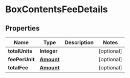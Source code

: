 # BoxContentsFeeDetails

## Properties
Name | Type | Description | Notes
------------ | ------------- | ------------- | -------------
**totalUnits** | **Integer** |  |  [optional]
**feePerUnit** | [**Amount**](Amount.md) |  |  [optional]
**totalFee** | [**Amount**](Amount.md) |  |  [optional]
